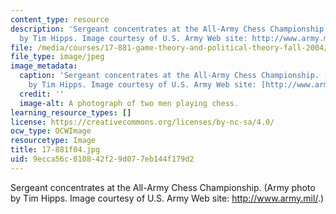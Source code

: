 ```yaml
---
content_type: resource
description: 'Sergeant concentrates at the All-Army Chess Championship. (Army photo
  by Tim Hipps. Image courtesy of U.S. Army Web site: http://www.army.mil/.)'
file: /media/courses/17-881-game-theory-and-political-theory-fall-2004/9ecca56c010842f29d077eb144f179d2_17-881f04.jpg
file_type: image/jpeg
image_metadata:
  caption: 'Sergeant concentrates at the All-Army Chess Championship. (Army photo
    by Tim Hipps. Image courtesy of U.S. Army Web site: [http://www.army.mil/](http://www.army.mil/).)'
  credit: ''
  image-alt: A photograph of two men playing chess.
learning_resource_types: []
license: https://creativecommons.org/licenses/by-nc-sa/4.0/
ocw_type: OCWImage
resourcetype: Image
title: 17-881f04.jpg
uid: 9ecca56c-0108-42f2-9d07-7eb144f179d2
---
```

Sergeant concentrates at the All-Army Chess Championship. (Army photo by Tim Hipps. Image courtesy of U.S. Army Web site: http://www.army.mil/.)